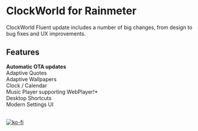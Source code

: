 # ClockWorld for Rainmeter

ClockWorld Fluent update includes a number of big changes, from design to bug fixes and UX improvements.

<h2>Features</h2>
<b>Automatic OTA updates</b><br>
Adaptive Quotes<br>
Adaptive Wallpapers<br>
Clock / Calendar<br>
Music Player supporting WebPlayer!*<br>
Desktop Shortcuts<br>
Modern Settings UI<br>
<br>

[![ko-fi](https://ko-fi.com/img/githubbutton_sm.svg)](https://ko-fi.com/T6T24HA0B)
